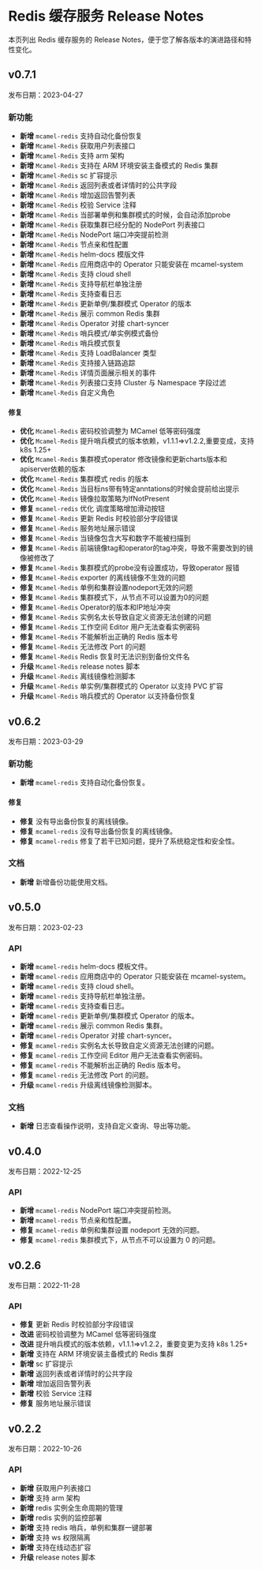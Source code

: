 # Redis 缓存服务 Release Notes

本页列出 Redis 缓存服务的 Release Notes，便于您了解各版本的演进路径和特性变化。

## v0.7.1

发布日期：2023-04-27

### 新功能

- **新增** `mcamel-redis` 支持自动化备份恢复
- **新增** `Mcamel-Redis` 获取用户列表接口
- **新增** `Mcamel-Redis` 支持 arm 架构
- **新增** `Mcamel-Redis` 支持在 ARM 环境安装主备模式的 Redis 集群
- **新增** `Mcamel-Redis` sc 扩容提示
- **新增** `Mcamel-Redis` 返回列表或者详情时的公共字段
- **新增** `Mcamel-Redis` 增加返回告警列表
- **新增** `Mcamel-Redis` 校验 Service 注释
- **新增** `Mcamel-Redis` 当部署单例和集群模式的时候，会自动添加probe
- **新增** `Mcamel-Redis` 获取集群已经分配的 NodePort 列表接口
- **新增** `Mcamel-Redis` NodePort 端口冲突提前检测
- **新增** `Mcamel-Redis` 节点亲和性配置
- **新增** `Mcamel-Redis` helm-docs 模版文件
- **新增** `Mcamel-Redis` 应用商店中的 Operator 只能安装在 mcamel-system
- **新增** `Mcamel-Redis` 支持 cloud shell
- **新增** `Mcamel-Redis` 支持导航栏单独注册
- **新增** `Mcamel-Redis` 支持查看日志
- **新增** `Mcamel-Redis` 更新单例/集群模式 Operator 的版本
- **新增** `Mcamel-Redis` 展示 common Redis 集群
- **新增** `Mcamel-Redis` Operator 对接 chart-syncer
- **新增** `Mcamel-Redis` 哨兵模式/单实例模式备份
- **新增** `Mcamel-Redis` 哨兵模式恢复
- **新增** `Mcamel-Redis` 支持 LoadBalancer 类型
- **新增** `Mcamel-Redis` 支持接入链路追踪
- **新增** `Mcamel-Redis` 详情页面展示相关的事件
- **新增** `Mcamel-Redis` 列表接口支持 Cluster 与 Namespace 字段过滤
- **新增** `Mcamel-Redis` 自定义角色

#### 修复

- **优化** `Mcamel-Redis` 密码校验调整为 MCamel 低等密码强度
- **优化** `Mcamel-Redis` 提升哨兵模式的版本依赖，v1.1.1=>v1.2.2,重要变成，支持k8s 1.25+
- **优化** `Mcamel-Redis` 集群模式operator 修改镜像和更新charts版本和apiserver依赖的版本
- **优化** `Mcamel-Redis` 集群模式 redis 的版本
- **优化** `Mcamel-Redis` 当目标ns带有特定anntations的时候会提前给出提示
- **优化** `Mcamel-Redis` 镜像拉取策略为IfNotPresent
- **修复** `mcamel-redis` 优化 调度策略增加滑动按钮
- **修复** `Mcamel-Redis` 更新 Redis 时校验部分字段错误
- **修复** `Mcamel-Redis` 服务地址展示错误
- **修复** `Mcamel-Redis` 当镜像包含大写和数字不能被扫描到
- **修复** `Mcamel-Redis` 前端镜像tag和operator的tag冲突，导致不需要改到的镜像被修改了
- **修复** `Mcamel-Redis` 集群模式的probe没有设置成功，导致operator 报错
- **修复** `Mcamel-Redis` exporter 的离线镜像不生效的问题
- **修复** `Mcamel-Redis` 单例和集群设置nodeport无效的问题
- **修复** `Mcamel-Redis` 集群模式下，从节点不可以设置为0的问题
- **修复** `Mcamel-Redis` Operator的版本和IP地址冲突
- **修复** `Mcamel-Redis` 实例名太长导致自定义资源无法创建的问题
- **修复** `Mcamel-Redis` 工作空间 Editor 用户无法查看实例密码
- **修复** `Mcamel-Redis` 不能解析出正确的 Redis 版本号
- **修复** `Mcamel-Redis` 无法修改 Port 的问题
- **修复** `Mcamel-Redis` Redis 恢复时无法识别到备份文件名
- **升级** `Mcamel-Redis` release notes 脚本 
- **升级** `Mcamel-Redis` 离线镜像检测脚本
- **升级** `Mcamel-Redis` 单实例/集群模式的 Operator 以支持 PVC 扩容
- **升级** `Mcamel-Redis` 哨兵模式的 Operator 以支持备份恢复


## v0.6.2

发布日期：2023-03-29

### 新功能

- **新增** `mcamel-redis` 支持自动化备份恢复。

#### 修复

- **修复** 没有导出备份恢复的离线镜像。
- **修复** `mcamel-redis` 没有导出备份恢复的离线镜像。
- **修复** `mcamel-redis` 修复了若干已知问题，提升了系统稳定性和安全性。

### 文档

- **新增** 新增备份功能使用文档。

## v0.5.0

发布日期：2023-02-23

### API

- **新增** `mcamel-redis` helm-docs 模板文件。
- **新增** `mcamel-redis` 应用商店中的 Operator 只能安装在 mcamel-system。
- **新增** `mcamel-redis` 支持 cloud shell。
- **新增** `mcamel-redis` 支持导航栏单独注册。
- **新增** `mcamel-redis` 支持查看日志。
- **新增** `mcamel-redis` 更新单例/集群模式 Operator 的版本。
- **新增** `mcamel-redis` 展示 common Redis 集群。
- **新增** `mcamel-redis` Operator 对接 chart-syncer。
- **修复** `mcamel-redis` 实例名太长导致自定义资源无法创建的问题。
- **修复** `mcamel-redis` 工作空间 Editor 用户无法查看实例密码。
- **修复** `mcamel-redis` 不能解析出正确的 Redis 版本号。
- **修复** `mcamel-redis` 无法修改 Port 的问题。
- **升级** `mcamel-redis` 升级离线镜像检测脚本。  

### 文档

- **新增** 日志查看操作说明，支持自定义查询、导出等功能。

## v0.4.0

发布日期：2022-12-25

### API

- **新增** `mcamel-redis` NodePort 端口冲突提前检测。
- **新增** `mcamel-redis` 节点亲和性配置。
- **修复** `mcamel-redis` 单例和集群设置 nodeport 无效的问题。
- **修复** `mcamel-redis` 集群模式下，从节点不可以设置为 0 的问题。

## v0.2.6

发布日期：2022-11-28

### API

- **修复** 更新 Redis 时校验部分字段错误
- **改进** 密码校验调整为 MCamel 低等密码强度
- **改进** 提升哨兵模式的版本依赖，v1.1.1=>v1.2.2，重要变更为支持 k8s 1.25+
- **新增** 支持在 ARM 环境安装主备模式的 Redis 集群
- **新增** sc 扩容提示
- **新增** 返回列表或者详情时的公共字段
- **新增** 增加返回告警列表
- **新增** 校验 Service 注释
- **修复** 服务地址展示错误

## v0.2.2

发布日期：2022-10-26

### API

- **新增** 获取用户列表接口
- **新增** 支持 arm 架构
- **新增** redis 实例全生命周期的管理
- **新增** redis 实例的监控部署
- **新增** 支持 redis 哨兵，单例和集群一键部署
- **新增** 支持 ws 权限隔离
- **新增** 支持在线动态扩容
- **升级** release notes 脚本
